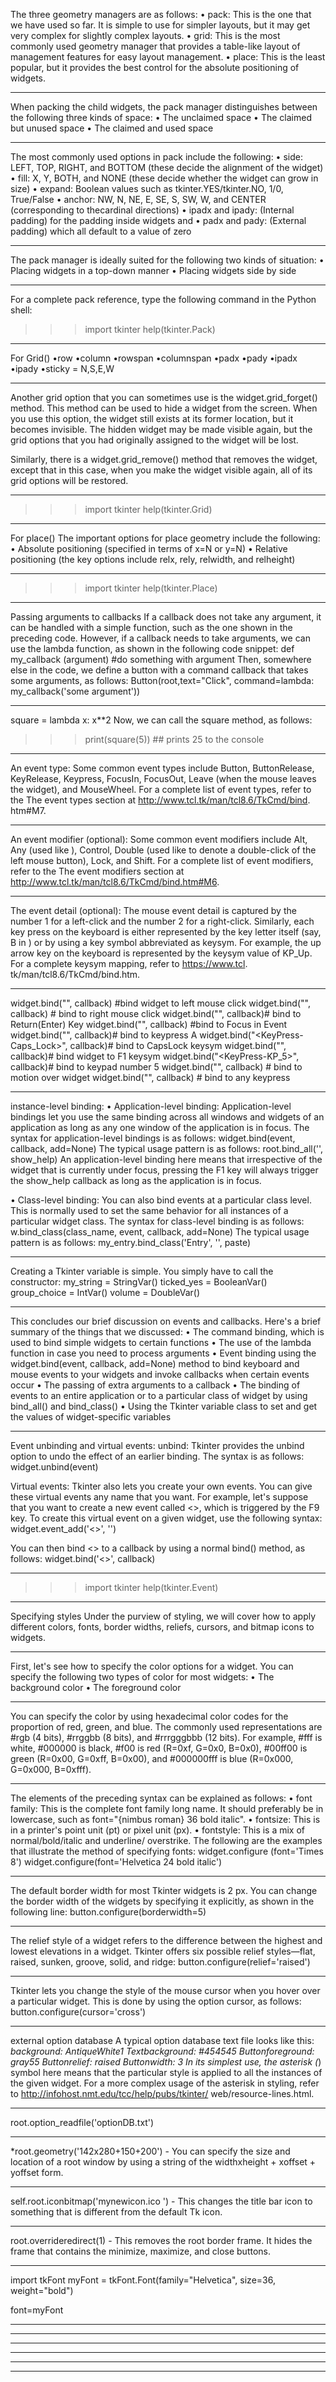 The three geometry managers are as follows:
• pack: This is the one that we have used so far. It is simple to use for simpler
layouts, but it may get very complex for slightly complex layouts.
• grid: This is the most commonly used geometry manager that provides a
table-like layout of management features for easy layout management.
• place: This is the least popular, but it provides the best control for the
absolute positioning of widgets.

*********************************************************************************
When packing the child widgets, the pack manager distinguishes between the
following three kinds of space:
• The unclaimed space
• The claimed but unused space
• The claimed and used space
*********************************************************************************
The most commonly used options in pack include the following:
• side: LEFT, TOP, RIGHT, and BOTTOM (these decide the alignment of the widget)
• fill: X, Y, BOTH, and NONE (these decide whether the widget can grow in size)
• expand: Boolean values such as tkinter.YES/tkinter.NO, 1/0, True/False
• anchor: NW, N, NE, E, SE, S, SW, W, and CENTER (corresponding to thecardinal directions)
• ipadx and ipady: (Internal padding) for the padding inside widgets and
•  padx and pady:  (External padding) which all default to a value of zero
*********************************************************************************
The pack manager is ideally suited for the following two kinds of situation:
• Placing widgets in a top-down manner
• Placing widgets side by side
*********************************************************************************
For a complete pack reference, type the following command in the Python shell:
>>> import tkinter
>>> help(tkinter.Pack)
*********************************************************************************
For Grid()
•row
•column
•rowspan
•columnspan
•padx
•pady
•ipadx
•ipady
•sticky = N,S,E,W
*********************************************************************************
Another grid option that you can sometimes use is the widget.grid_forget()
method. This method can be used to hide a widget from the screen. When you use
this option, the widget still exists at its former location, but it becomes invisible.
The hidden widget may be made visible again, but the grid options that you had
originally assigned to the widget will be lost.

Similarly, there is a widget.grid_remove() method that removes the widget, except
that in this case, when you make the widget visible again, all of its grid options will
be restored.
*********************************************************************************
>>> import tkinter
>>> help(tkinter.Grid)
*********************************************************************************
For place()
The important options for place geometry include the following:
• Absolute positioning (specified in terms of x=N or y=N)
• Relative positioning (the key options include relx, rely, relwidth, and relheight)
*********************************************************************************
>>> import tkinter
>>> help(tkinter.Place)
*********************************************************************************
Passing arguments to callbacks
If a callback does not take any argument, it can be handled with a simple function,
such as the one shown in the preceding code. However, if a callback needs to take
arguments, we can use the lambda function, as shown in the following code snippet:
	def my_callback (argument)
		#do something with argument
Then, somewhere else in the code, we define a button with a command callback
that takes some arguments, as follows:
Button(root,text="Click", command=lambda: my_callback('some argument'))
*********************************************************************************
square = lambda x: x**2
Now, we can call the square method, as follows:
>>> print(square(5)) ## prints 25 to the console
*********************************************************************************
An event type: Some common event types include Button, ButtonRelease,
KeyRelease, Keypress, FocusIn, FocusOut, Leave (when the mouse leaves
the widget), and MouseWheel. For a complete list of event types, refer to the
The event types section at http://www.tcl.tk/man/tcl8.6/TkCmd/bind.
htm#M7.
*********************************************************************************
An event modifier (optional): Some common event modifiers include Alt,
Any (used like <Any-KeyPress>), Control, Double (used like <Double-
Button-1> to denote a double-click of the left mouse button), Lock, and
Shift. For a complete list of event modifiers, refer to the The event modifiers
section at http://www.tcl.tk/man/tcl8.6/TkCmd/bind.htm#M6.
*********************************************************************************
The event detail (optional): The mouse event detail is captured by the
number 1 for a left-click and the number 2 for a right-click. Similarly,
each key press on the keyboard is either represented by the key letter itself
(say, B in <KeyPress-B>) or by using a key symbol abbreviated as keysym.
For example, the up arrow key on the keyboard is represented by the keysym
value of KP_Up. For a complete keysym mapping, refer to https://www.tcl.
tk/man/tcl8.6/TkCmd/bind.htm.
*********************************************************************************
widget.bind("<Button-1>", callback) #bind widget to left mouse click
widget.bind("<Button-2>", callback) # bind to right mouse click
widget.bind("<Return>", callback)# bind to Return(Enter) Key
widget.bind("<FocusIn>", callback) #bind to Focus in Event
widget.bind("<KeyPress-A>", callback)# bind to keypress A
widget.bind("<KeyPress-Caps_Lock>", callback)# bind to CapsLock keysym
widget.bind("<KeyPress-F1>", callback)# bind widget to F1 keysym
widget.bind("<KeyPress-KP_5>", callback)# bind to keypad number 5
widget.bind("<Motion>", callback) # bind to motion over widget
widget.bind("<Any-KeyPress>", callback) # bind to any keypress
*********************************************************************************
instance-level binding:
• Application-level binding: Application-level bindings let you use the same
binding across all windows and widgets of an application as long as any one
window of the application is in focus.
The syntax for application-level bindings is as follows:
widget.bind(event, callback, add=None)
The typical usage pattern is as follows:
root.bind_all('<F1>', show_help)
An application-level binding here means that irrespective of the widget
that is currently under focus, pressing the F1 key will always trigger the
show_help callback as long as the application is in focus.

• Class-level binding: You can also bind events at a particular class level.
This is normally used to set the same behavior for all instances of a particular
widget class.
The syntax for class-level binding is as follows:
w.bind_class(class_name, event, callback, add=None)
The typical usage pattern is as follows:
my_entry.bind_class('Entry', '<Control-V>', paste)
*********************************************************************************
Creating a Tkinter variable is simple. You simply have to call the constructor:
my_string = StringVar()
ticked_yes = BooleanVar()
group_choice = IntVar()
volume = DoubleVar()
*********************************************************************************
This concludes our brief discussion on events and callbacks. Here's a brief summary
of the things that we discussed:
• The command binding, which is used to bind simple widgets to
certain functions
• The use of the lambda function in case you need to process arguments
• Event binding using the widget.bind(event, callback, add=None)
method to bind keyboard and mouse events to your widgets and invoke
callbacks when certain events occur
• The passing of extra arguments to a callback
• The binding of events to an entire application or to a particular class of
widget by using bind_all() and bind_class()
• Using the Tkinter variable class to set and get the values of widget-specific
variables
*********************************************************************************
Event unbinding and virtual events:
unbind: Tkinter provides the unbind option to undo the effect of an earlier
binding. The syntax is as follows:
widget.unbind(event)

Virtual events: Tkinter also lets you create your own events. You can give
these virtual events any name that you want.
For example, let's suppose that you want to create a new event called
<<commit>>, which is triggered by the F9 key. To create this virtual
event on a given widget, use the following syntax:
widget.event_add('<<commit>>', '<KeyRelease-F9>')

You can then bind <<commit>> to a callback by using a normal bind()
method, as follows:
widget.bind('<<commit>>', callback)
*********************************************************************************
>>> import tkinter
>>> help(tkinter.Event)
*********************************************************************************
Specifying styles
Under the purview of styling, we will cover how to apply different colors, fonts,
border widths, reliefs, cursors, and bitmap icons to widgets.
*********************************************************************************
First, let's see how to specify the color options for a widget. You can specify the
following two types of color for most widgets:
• The background color
• The foreground color
*********************************************************************************
You can specify the color by using hexadecimal color codes for the proportion of red,
green, and blue. The commonly used representations are #rgb (4 bits), #rrggbb (8
bits), and #rrrgggbbb (12 bits).
For example, #fff is white, #000000 is black, #f00 is red (R=0xf, G=0x0, B=0x0),
#00ff00 is green (R=0x00, G=0xff, B=0x00), and #000000fff is blue (R=0x000,
G=0x000, B=0xfff).

*********************************************************************************
The elements of the preceding syntax can be explained as follows:
• font family: This is the complete font family long name. It should
preferably be in lowercase, such as font="{nimbus roman} 36 bold
italic".
• fontsize: This is in a printer's point unit (pt) or pixel unit (px).
• fontstyle: This is a mix of normal/bold/italic and underline/
overstrike.
The following are the examples that illustrate the method of specifying fonts:
widget.configure (font='Times 8')
widget.configure(font='Helvetica 24 bold italic')
*********************************************************************************
The default border width for most Tkinter widgets is 2 px. You can change the border
width of the widgets by specifying it explicitly, as shown in the following line:
button.configure(borderwidth=5)
*********************************************************************************
The relief style of a widget refers to the difference between the highest and lowest
elevations in a widget. Tkinter offers six possible relief styles—flat, raised, sunken,
groove, solid, and ridge:
button.configure(relief='raised')
*********************************************************************************
Tkinter lets you change the style of the mouse cursor when you hover over a
particular widget. This is done by using the option cursor, as follows:
button.configure(cursor='cross')
*********************************************************************************
external option database
A typical option database text file looks like this:
*background: AntiqueWhite1
*Text*background: #454545
*Button*foreground: gray55
*Button*relief: raised
*Button*width: 3
In its simplest use, the asterisk (*) symbol here means that the particular style is
applied to all the instances of the given widget. For a more complex usage of the
asterisk in styling, refer to http://infohost.nmt.edu/tcc/help/pubs/tkinter/
web/resource-lines.html.
*********************************************************************************
root.option_readfile('optionDB.txt')
*********************************************************************************
*root.geometry('142x280+150+200') - You can specify the size and location of
a root window by using a string of the
widthxheight + xoffset + yoffset form.
*********************************************************************************
self.root.iconbitmap('mynewicon.ico ') - This changes the title bar icon to something
that is different from the default Tk icon.
*********************************************************************************
root.overrideredirect(1) - This removes the root border frame. It
hides the frame that contains the minimize,
maximize, and close buttons.
*********************************************************************************
import tkFont
myFont = tkFont.Font(family="Helvetica", size=36, weight="bold")

font=myFont
*********************************************************************************
*********************************************************************************
*********************************************************************************
*********************************************************************************
*********************************************************************************
*********************************************************************************
